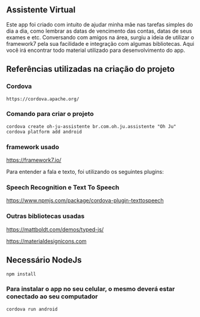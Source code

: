 ## Assistente Virtual 

Este app foi criado com intuito de ajudar minha mãe nas tarefas simples do dia a dia, como lembrar as datas de vencimento das contas, datas de seus exames e etc. Conversando com amigos na área, surgiu a ideia de utilizar o framework7 pela sua facilidade e integração com algumas bibliotecas. Aqui você irá encontrar todo material  utilizado para desenvolvimento do app.


## Referências utilizadas na criação do projeto

### Cordova

```
https://cordova.apache.org/

```

### Comando para criar o projeto

```
cordova create oh-ju-assistente br.com.oh.ju.assistente "Oh Ju" cordova platform add android
```
### framework usado

https://framework7.io/


Para entender a fala e texto, foi utilizando os seguintes plugins:

### Speech Recognition e Text To Speech

<https://www.npmjs.com/package/cordova-plugin-texttospeech>

### Outras bibliotecas usadas

<https://mattboldt.com/demos/typed-js/>

<https://materialdesignicons.com>

## Necessário NodeJs

```
npm install
```
### Para instalar o app no seu celular, o mesmo deverá estar conectado ao seu computador
```
cordova run android

